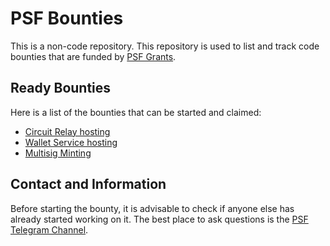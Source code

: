 # PSF Bounties

This is a non-code repository. This repository is used to list and track code bounties that are funded by [PSF Grants](https://psfoundation.cash/grants/).

## Ready Bounties

Here is a list of the bounties that can be started and claimed:

- [Circuit Relay hosting](./bounties/active/circuit-relays.md)
- [Wallet Service hosting](./bounties/active/wallet-service.md)
- [Multisig Minting](./bounties/active/multisig-minting.md)

## Contact and Information

Before starting the bounty, it is advisable to check if anyone else has already started working on it.
The best place to ask questions is the [PSF Telegram Channel](https://t.me/permissionless_software).
